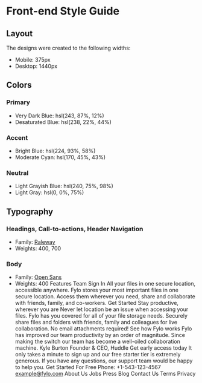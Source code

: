 # Front-end Style Guide

## Layout

The designs were created to the following widths:

- Mobile: 375px
- Desktop: 1440px

## Colors

### Primary

- Very Dark Blue: hsl(243, 87%, 12%)
- Desaturated Blue: hsl(238, 22%, 44%)

### Accent

- Bright Blue: hsl(224, 93%, 58%)
- Moderate Cyan: hsl(170, 45%, 43%)

### Neutral

- Light Grayish Blue: hsl(240, 75%, 98%)
- Light Gray: hsl(0, 0%, 75%)

## Typography

### Headings, Call-to-actions, Header Navigation

- Family: [Raleway](https://fonts.google.com/specimen/Raleway)
- Weights: 400, 700

### Body

- Family: [Open Sans](https://fonts.google.com/specimen/Open+Sans)
- Weights: 400
  Features Team Sign In All your files in one secure location, accessible anywhere. Fylo stores your most important files in one secure location. Access them wherever you need, share and collaborate with friends, family, and co-workers. Get Started Stay productive, wherever you are Never let location be an issue when accessing your files. Fylo has you covered for all of your file storage needs. Securely share files and folders with friends, family and colleagues for live collaboration. No email attachments required! See how Fylo works Fylo has improved our team productivity by an order of magnitude. Since making the switch our team has become a well-oiled collaboration machine. Kyle Burton Founder & CEO, Huddle Get early access today It only takes a minute to sign up and our free starter tier is extremely generous. If you have any questions, our support team would be happy to help you. Get Started For Free Phone: +1-543-123-4567 example@fylo.com About Us Jobs Press Blog Contact Us Terms Privacy
